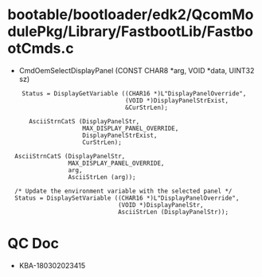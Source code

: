 # bootable/bootloader/edk2/QcomModulePkg/Library/FastbootLib/FastbootCmds.c
- CmdOemSelectDisplayPanel (CONST CHAR8 *arg, VOID *data, UINT32 sz)
```
    Status = DisplayGetVariable ((CHAR16 *)L"DisplayPanelOverride",
                                 (VOID *)DisplayPanelStrExist,
                                 &CurStrLen);

      AsciiStrnCatS (DisplayPanelStr,
                     MAX_DISPLAY_PANEL_OVERRIDE,
                     DisplayPanelStrExist,
                     CurStrLen);

  AsciiStrnCatS (DisplayPanelStr,
                 MAX_DISPLAY_PANEL_OVERRIDE,
                 arg,
                 AsciiStrLen (arg));

  /* Update the environment variable with the selected panel */
  Status = DisplaySetVariable ((CHAR16 *)L"DisplayPanelOverride",
                               (VOID *)DisplayPanelStr,
                               AsciiStrLen (DisplayPanelStr));

```

# QC Doc
- KBA-180302023415
